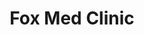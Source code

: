 ---
title: "Fox Med Clinic"
description: "Landing Page for a Medical Clinic using the Content Management System WordPress and the website builder, Elementor. Developed as a freelancer for Horizon Web Solutions for a client in Arkansas."
image: "./img/projects/fox-med.png"
sourceCode: "N/A"
liveDemo: "foxmedclinic.com/"
technologies: ["WordPress", "Elementor", "CSS", "HTML"]
order: 7
---